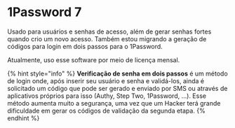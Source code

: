 # 1Password 7

Usado para usuários e senhas de acesso, além de gerar senhas fortes quando crio um novo acesso. Também estou migrando a geração de códigos para login em dois passos para o 1Password.

Atualmente, uso esse software por meio de licença mensal.

{% hint style="info" %}
**Verificação de senha em dois passos** é um método de login onde, após inserir seu usuário e senha e validá-los, ainda é solicitado um código que pode ser gerado e enviado por SMS ou através de aplicativos próprios para isso \(Authy, Step Two, 1Password, ...\). Esse método aumenta muito a segurança, uma vez que um Hacker terá grande dificuldade em gerar os códigos de validação da segunda etapa.
{% endhint %}

